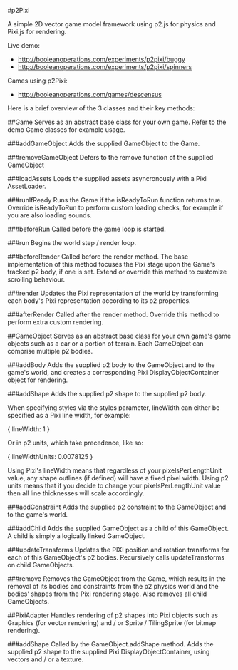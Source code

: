 #p2Pixi

A simple 2D vector game model framework using p2.js for physics and Pixi.js for rendering.

Live demo:

- http://booleanoperations.com/experiments/p2pixi/buggy
- http://booleanoperations.com/experiments/p2pixi/spinners

Games using p2Pixi:

- http://booleanoperations.com/games/descensus


Here is a brief overview of the 3 classes and their key methods:

##Game
Serves as an abstract base class for your own game. Refer to the demo Game classes for example usage.

###addGameObject
Adds the supplied GameObject to the Game.

###removeGameObject
Defers to the remove function of the supplied GameObject

###loadAssets
Loads the supplied assets asyncronously with a Pixi AssetLoader.

###runIfReady
Runs the Game if the isReadyToRun function returns true. Override isReadyToRun to perform custom loading checks, for example if you are also loading sounds.

###beforeRun
Called before the game loop is started.

###run
Begins the world step / render loop.

###beforeRender
Called before the render method. The base implementation of this method focuses the Pixi stage upon the Game's tracked p2 body, if one is set. Extend or override this method to customize scrolling behaviour.

###render
Updates the Pixi representation of the world by transforming each body's Pixi representation according to its p2 properties.

###afterRender
Called after the render method. Override this method to perform extra custom rendering.


##GameObject
Serves as an abstract base class for your own game's game objects such as a car or a portion of terrain. Each GameObject can comprise multiple p2 bodies.

###addBody
Adds the supplied p2 body to the GameObject and to the game's world, and creates a corresponding Pixi DisplayObjectContainer object for rendering.

###addShape
Adds the supplied p2 shape to the supplied p2 body.

When specifying styles via the styles parameter, lineWidth can either be specified as a Pixi line width, for example:

{ 
    lineWidth: 1
}

Or in p2 units, which take precedence, like so:

{ 
    lineWidthUnits: 0.0078125
}

Using Pixi's lineWidth means that regardless of your pixelsPerLengthUnit value, any shape outlines (if defined) will have a fixed pixel width.
Using p2 units means that if you decide to change your pixelsPerLengthUnit value then all line thicknesses will scale accordingly.

###addConstraint
Adds the supplied p2 constraint to the GameObject and to the game's world.

###addChild
Adds the supplied GameObject as a child of this GameObject. A child is simply a logically linked GameObject.

###updateTransforms
Updates the PIXI position and rotation transforms for each of this GameObject's p2 bodies. Recursively calls updateTransforms on child GameObjects.

###remove
Removes the GameObject from the Game, which results in the removal of its bodies and constraints from the p2 physics world and the bodies' shapes from the Pixi rendering stage.
Also removes all child GameObjects.


##PixiAdapter
Handles rendering of p2 shapes into Pixi objects such as Graphics (for vector rendering) and / or Sprite / TilingSprite (for bitmap rendering).


###addShape
Called by the GameObject.addShape method. Adds the supplied p2 shape to the supplied Pixi DisplayObjectContainer, using vectors and / or a texture.

